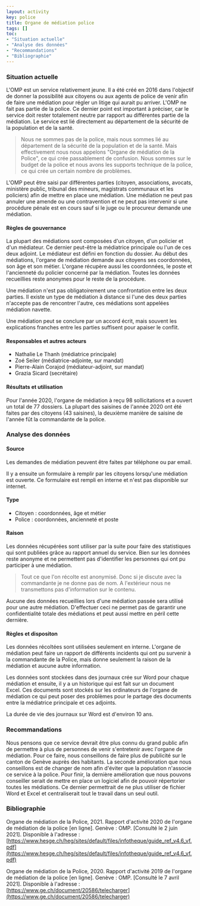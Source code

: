 ```yaml
---
layout: activity
key: police
title: Organe de médiation police
tags: []
toc:
- "Situation actuelle"
- "Analyse des données"
- "Recommandations"
- "Bibliographie"
---
```


### Situation actuelle
L'OMP est un service relativement jeune. Il a été créé en 2016 dans l'objectif de donner la possibilité aux citoyens ou aux agents de police de venir afin de faire une médiation pour régler un litige qui aurait pu arriver. L'OMP ne fait pas partie de la police. Ce dernier point est important à préciser, car le service doit rester totalement neutre par rapport au différentes partie de la médiation. Le service est lié directement au département de la sécurité de la population et de la santé.

> Nous ne sommes pas de la police, mais nous sommes lié au département de la sécurité de la population et de la santé. Mais effectivement nous nous appelons "Organe de médiation de la Police", ce qui crée passablement de confusion. Nous sommes sur le budget de la police et nous avons les supports technique de la police, ce qui crée un certain nombre de problèmes.

L'OMP peut être saisi par différentes parties (citoyen, associations, avocats, ministère public, tribunal des mineurs, magistrats communaux et les policiers) afin de mettre en place une médiation. Une médiation ne peut pas annuler une amende ou une contravention et ne peut pas intervenir si une procédure pénale est en cours sauf si le juge ou le procureur demande une médiation.

#### Règles de gouvernance
La plupart des médiations sont composées d'un citoyen, d'un policier et d'un médiateur. Ce dernier peut-être la médiatrice principale ou l'un de ces deux adjoint. Le médiateur est défini en fonction du dossier. Au début des médiations, l'organe de médiation demande aux citoyens ses coordonnées, son âge et son métier. L'organe récupère aussi les coordonnées, le poste et l'ancienneté du policier concerné par la médiation. Toutes les données recueillies reste anonymes pour le reste de la procédure.

Une médiation n'est pas obligatoirement une confrontation entre les deux parties. Il existe un type de médiation à distance si l'une des deux parties n'accepte pas de rencontrer l'autre, ces médiations sont appelées médiation navette.

Une médiation peut se conclure par un accord écrit, mais souvent les explications franches entre les parties suffisent pour apaiser le conflit.

#### Responsables et autres acteurs
- Nathalie Le Thanh (médiatrice principale)
- Zoé Seiler (médiatrice-adjointe, sur mandat)
- Pierre-Alain Corajod (médiateur-adjoint, sur mandat)
- Grazia Sicard (secrétaire)

#### Résultats et utilisation
Pour l'année 2020, l'organe de médiation à reçu 98 sollicitations et a ouvert un total de 77 dossiers. La plupart des saisines de l'année 2020 ont été faites par des citoyens (43 saisines), la deuxième manière de saisine de l'année fût la commandante de la police.

### Analyse des données

#### Source
Les demandes de médiation peuvent être faites par téléphone ou par email. 

Il y a ensuite un formulaire à remplir par les citoyens lorsqu'une médiation est ouverte. Ce formulaire est rempli en interne et n'est pas disponible sur internet.

#### Type
- Citoyen : coordonnées, âge et métier
- Police : coordonnées, ancienneté et poste

#### Raison
Les données récupérées sont utiliser par la suite pour faire des statistiques qui sont publiées grâce au rapport annuel du service. Bien sur les données reste anonyme et ne permettent pas d'identifier les personnes qui ont pu participer à une médiation. 

> Tout ce que l'on récolte est anonymisé. Donc si je discute avec la commandante je ne donne pas de nom. A l'extérieur nous ne transmettons pas d'information sur le contenu.

Aucune des données recueillies lors d'une médiation passée sera utilisé pour une autre médiation. D'effectuer ceci ne permet pas de garantir une confidentialité totale des médiations et peut aussi mettre en péril cette dernière.

#### Règles et dispositon
Les données récoltées sont utilisées seulement en interne. L'organe de médiation peut faire un rapport de différents incidents qui ont pu survenir à la commandante de la Police, mais donne seulement la raison de la médiation et aucune autre information.

Les données sont stockées dans des journaux crée sur Word pour chaque médiation et ensuite, il y a un historique qui est fait sur un document Excel. Ces documents sont stockés sur les ordinateurs de l'organe de médiation ce qui peut poser des problèmes pour le partage des documents entre la médiatrice principale et ces adjoints.

La durée de vie des journaux sur Word est d'environ 10 ans.

### Recommandations
Nous pensons que ce service devrait être plus connu du grand public afin de permettre à plus de personnes de venir s'entretenir avec l'organe de médiation. Pour ce faire, nous conseillons de faire plus de publicité sur le canton de Genève auprès des habitants. La seconde amélioration que nous conseillons est de changer de nom afin d'éviter que la population n'associe ce service à la police. Pour finir, la dernière amélioration que nous pouvons conseiller serait de mettre en place un logiciel afin de pouvoir répertorier toutes les médiations. Ce dernier permettrait de ne plus utiliser de fichier Word et Excel et centraliserait tout le travail dans un seul outil.

### Bibliographie
Organe de médiation de la Police, 2021. Rapport d'activité 2020 de l'organe de médiation de la police [en ligne]. Genève : OMP. [Consulté le 2 juin 2021]. Disponible à l'adresse : [https://www.hesge.ch/heg/sites/default/files/infotheque/guide_ref_v4.6_vf.pdf](https://www.hesge.ch/heg/sites/default/files/infotheque/guide_ref_v4.6_vf.pdf)

Organe de médiation de la Police, 2020. Rapport d'activité 2019 de l'organe de médiation de la police [en ligne]. Genève : OMP. [Consulté le 7 avril 2021]. Disponible à l'adresse : [https://www.ge.ch/document/20586/telecharger](https://www.ge.ch/document/20586/telecharger)
